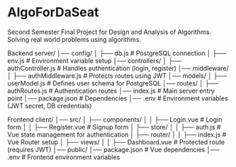 # AlgoForDaSeat
Second Semester Final Project for Design and Analysis of Algorithms. Solving real world problems using algorithms. 

Backend
server/
│── config/
│   ├── db.js         # PostgreSQL connection
│   ├── env.js        # Environment variable setup
│── controllers/
│   ├── authController.js  # Handles authentication (login, register)
│── middleware/
│   ├── authMiddleware.js  # Protects routes using JWT
│── models/
│   ├── userModel.js       # Defines user schema for PostgreSQL
│── routes/
│   ├── authRoutes.js      # Authentication routes
│── index.js               # Main server entry point
│── package.json           # Dependencies
│── .env                   # Environment variables (JWT secret, DB credentials)

Frontend
client/
│── src/
│   ├── components/
│   │   ├── Login.vue       # Login form
│   │   ├── Register.vue    # Signup form
│   ├── store/
│   │   ├── auth.js         # Vue state management for authentication
│   ├── router/
│   │   ├── index.js        # Vue Router setup
│   ├── views/
│   │   ├── Dashboard.vue   # Protected route (requires JWT)
│── public/
│── package.json           # Vue dependencies
│── .env                   # Frontend environment variables

